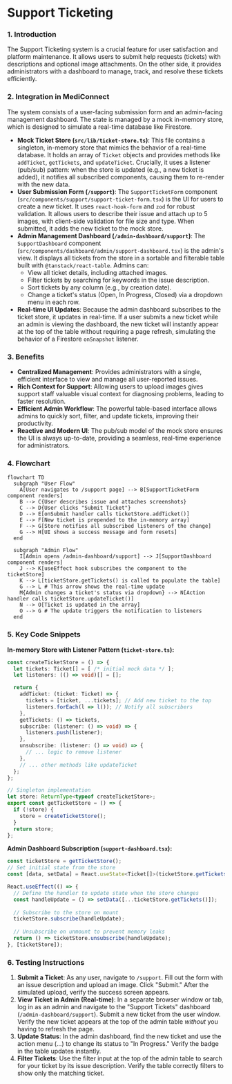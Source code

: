 # Support Ticketing

### 1. Introduction
The Support Ticketing system is a crucial feature for user satisfaction and platform maintenance. It allows users to submit help requests (tickets) with descriptions and optional image attachments. On the other side, it provides administrators with a dashboard to manage, track, and resolve these tickets efficiently.

### 2. Integration in MediConnect
The system consists of a user-facing submission form and an admin-facing management dashboard. The state is managed by a mock in-memory store, which is designed to simulate a real-time database like Firestore.

- **Mock Ticket Store (`src/lib/ticket-store.ts`)**: This file contains a singleton, in-memory store that mimics the behavior of a real-time database. It holds an array of `Ticket` objects and provides methods like `addTicket`, `getTickets`, and `updateTicket`. Crucially, it uses a listener (pub/sub) pattern: when the store is updated (e.g., a new ticket is added), it notifies all subscribed components, causing them to re-render with the new data.
- **User Submission Form (`/support`)**: The `SupportTicketForm` component (`src/components/support/support-ticket-form.tsx`) is the UI for users to create a new ticket. It uses `react-hook-form` and `zod` for robust validation. It allows users to describe their issue and attach up to 5 images, with client-side validation for file size and type. When submitted, it adds the new ticket to the mock store.
- **Admin Management Dashboard (`/admin-dashboard/support`)**: The `SupportDashboard` component (`src/components/dashboard/admin/support-dashboard.tsx`) is the admin's view. It displays all tickets from the store in a sortable and filterable table built with `@tanstack/react-table`. Admins can:
    -   View all ticket details, including attached images.
    -   Filter tickets by searching for keywords in the issue description.
    -   Sort tickets by any column (e.g., by creation date).
    -   Change a ticket's status (Open, In Progress, Closed) via a dropdown menu in each row.
- **Real-time UI Updates**: Because the admin dashboard subscribes to the ticket store, it updates in real-time. If a user submits a new ticket while an admin is viewing the dashboard, the new ticket will instantly appear at the top of the table without requiring a page refresh, simulating the behavior of a Firestore `onSnapshot` listener.

### 3. Benefits
- **Centralized Management**: Provides administrators with a single, efficient interface to view and manage all user-reported issues.
- **Rich Context for Support**: Allowing users to upload images gives support staff valuable visual context for diagnosing problems, leading to faster resolution.
- **Efficient Admin Workflow**: The powerful table-based interface allows admins to quickly sort, filter, and update tickets, improving their productivity.
- **Reactive and Modern UI**: The pub/sub model of the mock store ensures the UI is always up-to-date, providing a seamless, real-time experience for administrators.

### 4. Flowchart
```mermaid
flowchart TD
  subgraph "User Flow"
    A[User navigates to /support page] --> B[SupportTicketForm component renders]
    B --> C{User describes issue and attaches screenshots}
    C --> D{User clicks "Submit Ticket"}
    D --> E[onSubmit handler calls ticketStore.addTicket()]
    E --> F[New ticket is prepended to the in-memory array]
    F --> G[Store notifies all subscribed listeners of the change]
    G --> H[UI shows a success message and form resets]
  end

  subgraph "Admin Flow"
    I[Admin opens /admin-dashboard/support] --> J[SupportDashboard component renders]
    J --> K[useEffect hook subscribes the component to the ticketStore]
    K --> L[ticketStore.getTickets() is called to populate the table]
    G --> L # This arrow shows the real-time update
    M{Admin changes a ticket's status via dropdown} --> N[Action handler calls ticketStore.updateTicket()]
    N --> O[Ticket is updated in the array]
    O --> G # The update triggers the notification to listeners
  end
```

### 5. Key Code Snippets
**In-memory Store with Listener Pattern (`ticket-store.ts`):**
```typescript
const createTicketStore = () => {
  let tickets: Ticket[] = [ /* initial mock data */ ];
  let listeners: (() => void)[] = [];

  return {
    addTicket: (ticket: Ticket) => {
      tickets = [ticket, ...tickets]; // Add new ticket to the top
      listeners.forEach(l => l()); // Notify all subscribers
    },
    getTickets: () => tickets,
    subscribe: (listener: () => void) => {
      listeners.push(listener);
    },
    unsubscribe: (listener: () => void) => {
      // ... logic to remove listener
    },
    // ... other methods like updateTicket
  };
};

// Singleton implementation
let store: ReturnType<typeof createTicketStore>;
export const getTicketStore = () => {
  if (!store) {
    store = createTicketStore();
  }
  return store;
};
```

**Admin Dashboard Subscription (`support-dashboard.tsx`):**
```javascript
const ticketStore = getTicketStore();
// Set initial state from the store
const [data, setData] = React.useState<Ticket[]>(ticketStore.getTickets());

React.useEffect(() => {
  // Define the handler to update state when the store changes
  const handleUpdate = () => setData([...ticketStore.getTickets()]);
  
  // Subscribe to the store on mount
  ticketStore.subscribe(handleUpdate);
  
  // Unsubscribe on unmount to prevent memory leaks
  return () => ticketStore.unsubscribe(handleUpdate);
}, [ticketStore]);
```

### 6. Testing Instructions
1.  **Submit a Ticket**: As any user, navigate to `/support`. Fill out the form with an issue description and upload an image. Click "Submit." After the simulated upload, verify the success screen appears.
2.  **View Ticket in Admin (Real-time)**: In a separate browser window or tab, log in as an admin and navigate to the "Support Tickets" dashboard (`/admin-dashboard/support`). Submit a new ticket from the user window. Verify the new ticket appears at the top of the admin table *without* you having to refresh the page.
3.  **Update Status**: In the admin dashboard, find the new ticket and use the action menu (...) to change its status to "In Progress." Verify the badge in the table updates instantly.
4.  **Filter Tickets**: Use the filter input at the top of the admin table to search for your ticket by its issue description. Verify the table correctly filters to show only the matching ticket.

